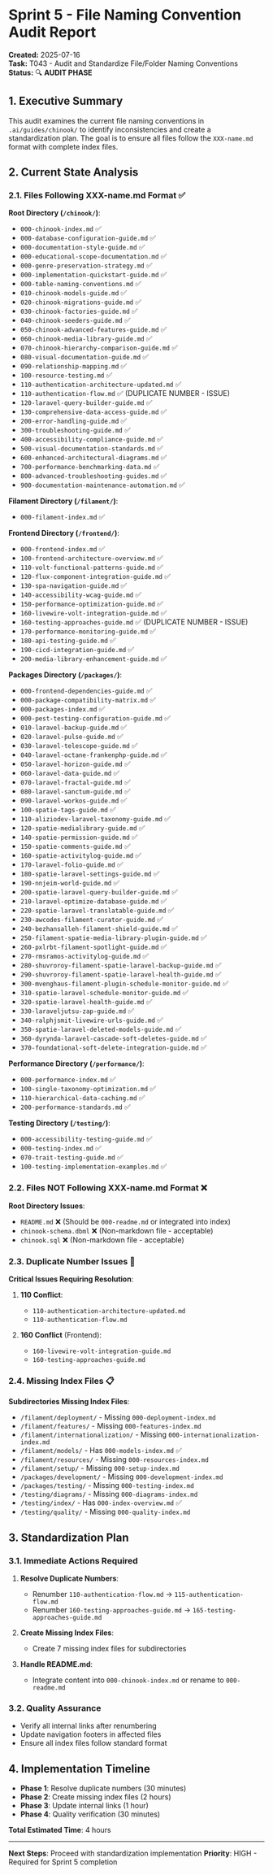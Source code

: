 # Sprint 5 - File Naming Convention Audit Report

**Created:** 2025-07-16  
**Task:** T043 - Audit and Standardize File/Folder Naming Conventions  
**Status:** 🔍 **AUDIT PHASE**

## 1. Executive Summary

This audit examines the current file naming conventions in `.ai/guides/chinook/` to identify inconsistencies and create a standardization plan. The goal is to ensure all files follow the `XXX-name.md` format with complete index files.

## 2. Current State Analysis

### 2.1. Files Following XXX-name.md Format ✅

**Root Directory (`/chinook/`)**:
- `000-chinook-index.md` ✅
- `000-database-configuration-guide.md` ✅
- `000-documentation-style-guide.md` ✅
- `000-educational-scope-documentation.md` ✅
- `000-genre-preservation-strategy.md` ✅
- `000-implementation-quickstart-guide.md` ✅
- `000-table-naming-conventions.md` ✅
- `010-chinook-models-guide.md` ✅
- `020-chinook-migrations-guide.md` ✅
- `030-chinook-factories-guide.md` ✅
- `040-chinook-seeders-guide.md` ✅
- `050-chinook-advanced-features-guide.md` ✅
- `060-chinook-media-library-guide.md` ✅
- `070-chinook-hierarchy-comparison-guide.md` ✅
- `080-visual-documentation-guide.md` ✅
- `090-relationship-mapping.md` ✅
- `100-resource-testing.md` ✅
- `110-authentication-architecture-updated.md` ✅
- `110-authentication-flow.md` ✅ (DUPLICATE NUMBER - ISSUE)
- `120-laravel-query-builder-guide.md` ✅
- `130-comprehensive-data-access-guide.md` ✅
- `200-error-handling-guide.md` ✅
- `300-troubleshooting-guide.md` ✅
- `400-accessibility-compliance-guide.md` ✅
- `500-visual-documentation-standards.md` ✅
- `600-enhanced-architectural-diagrams.md` ✅
- `700-performance-benchmarking-data.md` ✅
- `800-advanced-troubleshooting-guides.md` ✅
- `900-documentation-maintenance-automation.md` ✅

**Filament Directory (`/filament/`)**:
- `000-filament-index.md` ✅

**Frontend Directory (`/frontend/`)**:
- `000-frontend-index.md` ✅
- `100-frontend-architecture-overview.md` ✅
- `110-volt-functional-patterns-guide.md` ✅
- `120-flux-component-integration-guide.md` ✅
- `130-spa-navigation-guide.md` ✅
- `140-accessibility-wcag-guide.md` ✅
- `150-performance-optimization-guide.md` ✅
- `160-livewire-volt-integration-guide.md` ✅
- `160-testing-approaches-guide.md` ✅ (DUPLICATE NUMBER - ISSUE)
- `170-performance-monitoring-guide.md` ✅
- `180-api-testing-guide.md` ✅
- `190-cicd-integration-guide.md` ✅
- `200-media-library-enhancement-guide.md` ✅

**Packages Directory (`/packages/`)**:
- `000-frontend-dependencies-guide.md` ✅
- `000-package-compatibility-matrix.md` ✅
- `000-packages-index.md` ✅
- `000-pest-testing-configuration-guide.md` ✅
- `010-laravel-backup-guide.md` ✅
- `020-laravel-pulse-guide.md` ✅
- `030-laravel-telescope-guide.md` ✅
- `040-laravel-octane-frankenphp-guide.md` ✅
- `050-laravel-horizon-guide.md` ✅
- `060-laravel-data-guide.md` ✅
- `070-laravel-fractal-guide.md` ✅
- `080-laravel-sanctum-guide.md` ✅
- `090-laravel-workos-guide.md` ✅
- `100-spatie-tags-guide.md` ✅
- `110-aliziodev-laravel-taxonomy-guide.md` ✅
- `120-spatie-medialibrary-guide.md` ✅
- `140-spatie-permission-guide.md` ✅
- `150-spatie-comments-guide.md` ✅
- `160-spatie-activitylog-guide.md` ✅
- `170-laravel-folio-guide.md` ✅
- `180-spatie-laravel-settings-guide.md` ✅
- `190-nnjeim-world-guide.md` ✅
- `200-spatie-laravel-query-builder-guide.md` ✅
- `210-laravel-optimize-database-guide.md` ✅
- `220-spatie-laravel-translatable-guide.md` ✅
- `230-awcodes-filament-curator-guide.md` ✅
- `240-bezhansalleh-filament-shield-guide.md` ✅
- `250-filament-spatie-media-library-plugin-guide.md` ✅
- `260-pxlrbt-filament-spotlight-guide.md` ✅
- `270-rmsramos-activitylog-guide.md` ✅
- `280-shuvroroy-filament-spatie-laravel-backup-guide.md` ✅
- `290-shuvroroy-filament-spatie-laravel-health-guide.md` ✅
- `300-mvenghaus-filament-plugin-schedule-monitor-guide.md` ✅
- `310-spatie-laravel-schedule-monitor-guide.md` ✅
- `320-spatie-laravel-health-guide.md` ✅
- `330-laraveljutsu-zap-guide.md` ✅
- `340-ralphjsmit-livewire-urls-guide.md` ✅
- `350-spatie-laravel-deleted-models-guide.md` ✅
- `360-dyrynda-laravel-cascade-soft-deletes-guide.md` ✅
- `370-foundational-soft-delete-integration-guide.md` ✅

**Performance Directory (`/performance/`)**:
- `000-performance-index.md` ✅
- `100-single-taxonomy-optimization.md` ✅
- `110-hierarchical-data-caching.md` ✅
- `200-performance-standards.md` ✅

**Testing Directory (`/testing/`)**:
- `000-accessibility-testing-guide.md` ✅
- `000-testing-index.md` ✅
- `070-trait-testing-guide.md` ✅
- `100-testing-implementation-examples.md` ✅

### 2.2. Files NOT Following XXX-name.md Format ❌

**Root Directory Issues**:
- `README.md` ❌ (Should be `000-readme.md` or integrated into index)
- `chinook-schema.dbml` ❌ (Non-markdown file - acceptable)
- `chinook.sql` ❌ (Non-markdown file - acceptable)

### 2.3. Duplicate Number Issues 🚨

**Critical Issues Requiring Resolution**:
1. **110 Conflict**: 
   - `110-authentication-architecture-updated.md`
   - `110-authentication-flow.md`

2. **160 Conflict** (Frontend):
   - `160-livewire-volt-integration-guide.md`
   - `160-testing-approaches-guide.md`

### 2.4. Missing Index Files 📋

**Subdirectories Missing Index Files**:
- `/filament/deployment/` - Missing `000-deployment-index.md`
- `/filament/features/` - Missing `000-features-index.md`
- `/filament/internationalization/` - Missing `000-internationalization-index.md`
- `/filament/models/` - Has `000-models-index.md` ✅
- `/filament/resources/` - Missing `000-resources-index.md`
- `/filament/setup/` - Missing `000-setup-index.md`
- `/packages/development/` - Missing `000-development-index.md`
- `/packages/testing/` - Missing `000-testing-index.md`
- `/testing/diagrams/` - Missing `000-diagrams-index.md`
- `/testing/index/` - Has `000-index-overview.md` ✅
- `/testing/quality/` - Missing `000-quality-index.md`

## 3. Standardization Plan

### 3.1. Immediate Actions Required

1. **Resolve Duplicate Numbers**:
   - Renumber `110-authentication-flow.md` → `115-authentication-flow.md`
   - Renumber `160-testing-approaches-guide.md` → `165-testing-approaches-guide.md`

2. **Create Missing Index Files**:
   - Create 7 missing index files for subdirectories

3. **Handle README.md**:
   - Integrate content into `000-chinook-index.md` or rename to `000-readme.md`

### 3.2. Quality Assurance

- Verify all internal links after renumbering
- Update navigation footers in affected files
- Ensure all index files follow standard format

## 4. Implementation Timeline

- **Phase 1**: Resolve duplicate numbers (30 minutes)
- **Phase 2**: Create missing index files (2 hours)
- **Phase 3**: Update internal links (1 hour)
- **Phase 4**: Quality verification (30 minutes)

**Total Estimated Time**: 4 hours

---

**Next Steps**: Proceed with standardization implementation
**Priority**: HIGH - Required for Sprint 5 completion
